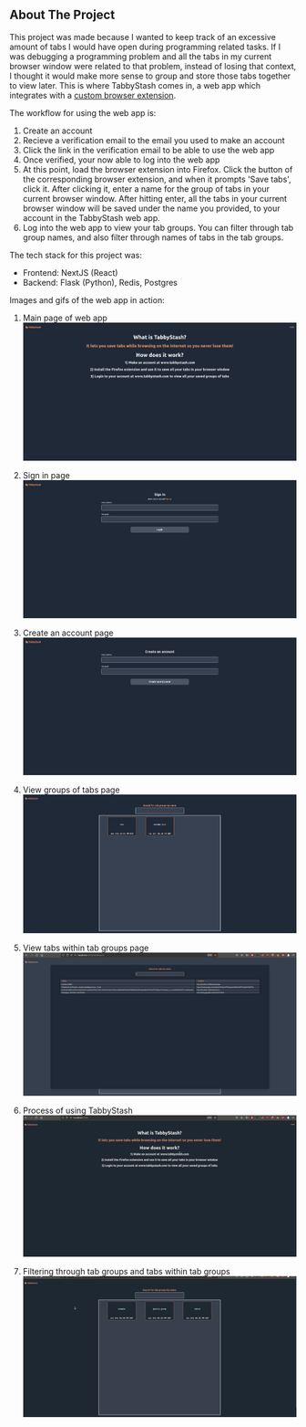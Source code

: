 ## About The Project

This project was made because I wanted to keep track of an excessive amount of tabs I would have open during programming related tasks. If I was debugging a programming problem and all the tabs in my current browser window were related to that problem, instead of losing that context, I thought it would make more sense to group and store those tabs together to view later. This is where TabbyStash comes in, a web app which integrates with a [custom browser extension](https://github.com/auto-kad/cra_tabbystash_extension).

The workflow for using the web app is:
1) Create an account
2) Recieve a verification email to the email you used to make an account
3) Click the link in the verification email to be able to use the web app
4) Once verified, your now able to log into the web app
5) At this point, load the browser extension into Firefox. Click the button of the corresponding browser extension, and when it prompts 'Save tabs', click it. After clicking it, enter a name for the group of tabs in your current browser window. After hitting enter, all the tabs in your current browser window will be saved under the name you provided, to your account in the TabbyStash web app.
6) Log into the web app to view your tab groups. You can filter through tab group names, and also filter through names of tabs in the tab groups.

The tech stack for this project was:
* Frontend: NextJS (React)
* Backend: Flask (Python), Redis, Postgres

Images and gifs of the web app in action:
1. Main page of web app
![Front page](tabby_1.png)

2. Sign in page
![Sign in page](tabby_2.png)

3. Create an account page
![Create account page](tabby_3.png)

4. View groups of tabs page
![Tab group page](tabby_4.png)

5. View tabs within tab groups page
![Tabs in tab group page](tabby_7.png)

6. Process of using TabbyStash
![Using tabbystash](tabby_5.gif)

7. Filtering through tab groups and tabs within tab groups
![Filtering in tabbystash](tabby_6.gif) 

